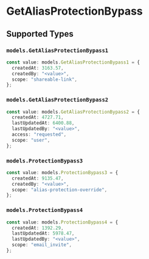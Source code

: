 # GetAliasProtectionBypass


## Supported Types

### `models.GetAliasProtectionBypass1`

```typescript
const value: models.GetAliasProtectionBypass1 = {
  createdAt: 3163.57,
  createdBy: "<value>",
  scope: "shareable-link",
};
```

### `models.GetAliasProtectionBypass2`

```typescript
const value: models.GetAliasProtectionBypass2 = {
  createdAt: 4727.71,
  lastUpdatedAt: 6400.88,
  lastUpdatedBy: "<value>",
  access: "requested",
  scope: "user",
};
```

### `models.ProtectionBypass3`

```typescript
const value: models.ProtectionBypass3 = {
  createdAt: 9135.47,
  createdBy: "<value>",
  scope: "alias-protection-override",
};
```

### `models.ProtectionBypass4`

```typescript
const value: models.ProtectionBypass4 = {
  createdAt: 1392.29,
  lastUpdatedAt: 5978.47,
  lastUpdatedBy: "<value>",
  scope: "email_invite",
};
```

